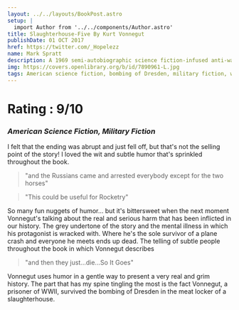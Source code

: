```yaml
---
layout: ../../layouts/BookPost.astro
setup: |
  import Author from '../../components/Author.astro'
title: Slaughterhouse-Five By Kurt Vonnegut
publishDate: 01 OCT 2017
href: https://twitter.com/_Hopelezz
name: Mark Spratt
description: A 1969 semi-autobiographic science fiction-infused anti-war novel by Kurt Vonnegut.
img: https://covers.openlibrary.org/b/id/7890961-L.jpg
tags: American science fiction, bombing of Dresden, military fiction, war stories, World War II, World War, 1939-1945, literature and the war, war, free will and determinism, literary fiction, Fiction, Animals, Boats and boating, Juvenile fiction, Domestic animals, American fiction (fictional works by one author), Large type books, Fiction, general, Fiction, war & military, World war, 1939-1945, fiction, Classic Literature, Drama, Accessible book, Protected DAISY, In library, Vonnegut, kurt, 1922-2007, American literature, history and criticism, Destruction and pillage, Literature, American literature
---
```


# Rating : 9/10
### _American Science Fiction, Military Fiction_


I felt that the ending was abrupt and just fell off, but that's not the selling point of the story! I loved the wit and subtle humor that's sprinkled throughout the book. 

>"and the Russians came and arrested everybody except for the two horses"

>"This could be useful for Rocketry"

So many fun nuggets of humor... but it's bittersweet when the next moment Vonnegut's talking about the real and serious harm that has been inflicted in our history. The grey undertone of the story and the mental illness in which his protagonist is wracked with. Where he's the sole survivor of a plane crash and everyone he meets ends up dead. The telling of subtle people throughout the book in which Vonnegut describes  

>"and then they just...die...So It Goes"

Vonnegut uses humor in a gentle way to present a very real and grim history. The part that has my spine tingling the most is the fact Vonnegut, a prisoner of WWII, survived the bombing of Dresden in the meat locker of a slaughterhouse.